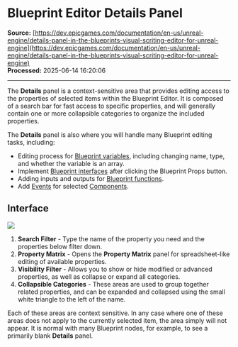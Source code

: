 # Blueprint Editor Details Panel

**Source:** [https://dev.epicgames.com/documentation/en-us/unreal-engine/details-panel-in-the-blueprints-visual-scriting-editor-for-unreal-engine](https://dev.epicgames.com/documentation/en-us/unreal-engine/details-panel-in-the-blueprints-visual-scriting-editor-for-unreal-engine)  
**Processed:** 2025-06-14 16:20:06

---

The **Details** panel is a context-sensitive area that provides editing access to the properties of selected items within the Blueprint Editor. It is composed of a search bar for fast access to specific properties, and will generally contain one or more collapsible categories to organize the included properties.

The **Details** panel is also where you will handle many Blueprint editing tasks, including:

-   Editing process for [Blueprint variables](/documentation/en-us/unreal-engine/blueprint-variables-in-unreal-engine), including changing name, type, and whether the variable is an array.
-   Implement [Blueprint interfaces](/documentation/en-us/unreal-engine/blueprint-interface-in-unreal-engine) after clicking the Blueprint Props button.
-   Adding inputs and outputs for [Blueprint functions](/documentation/en-us/unreal-engine/functions-in-unreal-engine).
-   Add [Events](/documentation/en-us/unreal-engine/events-in-unreal-engine) for selected [Components](/documentation/en-us/unreal-engine/components-window-in-unreal-engine).

## Interface

![](https://d1iv7db44yhgxn.cloudfront.net/documentation/images/789bcfe1-9faa-49d9-9603-6ba57afa681e/blueprintdetails2.png)

1.  **Search Filter** - Type the name of the property you need and the properties below filter down.
2.  **Property Matrix** - Opens the **Property Matrix** panel for spreadsheet-like editing of available properties.
3.  **Visibility Filter** - Allows you to show or hide modified or advanced properties, as well as collapse or expand all categories.
4.  **Collapsible Categories** - These areas are used to group together related properties, and can be expanded and collapsed using the small white triangle to the left of the name.

Each of these areas are context sensitive. In any case where one of these areas does not apply to the currently selected item, the area simply will not appear. It is normal with many Blueprint nodes, for example, to see a primarily blank **Details** panel.